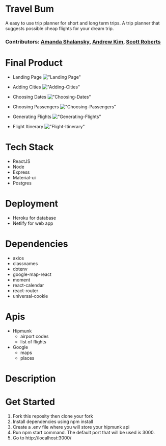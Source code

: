 # Travel Bum
A easy to use trip planner for short and long term trips. A trip planner that suggests possible cheap flights for your dream trip.

### Contributors: [Amanda Shalansky](https://github.com/ashalansky), [Andrew Kim](https://github.com/Kimwj0318), [Scott Roberts](https://github.com/ScottRoberts0) 

# Final Product
- Landing Page
!["Landing Page"]()

- Adding Cities
!["Adding-Cities"]()

- Choosing Dates
!["Choosing-Dates"]()

- Choosing Passengers
!["Choosing-Passengers"]()

- Generating Flights
!["Generating-Flights"]()

- Flight Itinerary
!["Flight-Itinerary"]()

# Tech Stack
- ReactJS
- Node
- Express
- Material-ui
- Postgres

# Deployment
- Heroku for database
- Netlify for web app

# Dependencies
- axios
- classnames
- dotenv
- google-map-react
- moment
- react-calendar
- react-router
- universal-cookie

# Apis
- Hipmunk 
  - airport codes
  - list of flights
- Google
  - maps
  - places

# Description

# Get Started
1) Fork this reposity then clone your fork
2) Install dependencies using npm install
3) Create a .env file where you will store your hipmunk api
4) Run npm start command. The default port that will be used is 3000.
5) Go to http://localhost:3000/ 